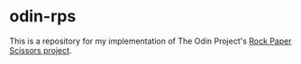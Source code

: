 # odin-rps

This is a repository for my implementation of The Odin Project's [Rock Paper Scissors project](https://www.theodinproject.com/lessons/foundations-rock-paper-scissors).
